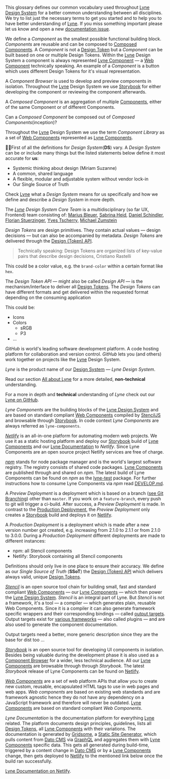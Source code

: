 <lyne-title level="1" text="Glossary" class="page-title"></lyne-title>

<lyne-title level="2" text="A-Z"></lyne-title>

This glossary defines our common vocabulary used throughout [Lyne Design System](#lyne) for a better common understanding between all disciplines. We try to list just the necessary terms to get you started and to help you to have better understanding of [Lyne](#lyne). If you miss something important please let us know and open a new [documentation issue](https://github.com/lyne-design-system/lyne/issues/new?template=00-documentation-issue.md).

<lyne-title level="3" text="Component"></lyne-title>

We define a *Component* as the smallest possible functional building block. *Components* are reusable and can be composed to [Composed Components](#composed-components). A *Component* is not a [Design Token](#design-token) but a *Component* can be built based on one or multiple Design Tokens. Within the [Lyne](#lyne) Design System a component is  always represented [Lyne Component](#lyne-component) — a [Web Component](#web-component) technically speaking. An example of a *Component* is a button which uses different Design Tokens for it's visual representation.

<lyne-title level="3" text="Component Browser"></lyne-title>

A *Component Browser* is used to develop and preview components in isolation. Throughout the [Lyne](#lyne) Design System we use [Storybook](#storybook) for either developing the component or reviewing the component afterwards.

<lyne-title level="3" text="Composed Component"></lyne-title>

A *Composed Component* is an aggregation of multiple [Components](#component), either of the same Component or of different Components.

<lyne-title level="3" text="To be defined"></lyne-title>

Can a *Composed Component* be composed out of *Composed Components*(inception)?

<lyne-title level="3" text="Component Library"></lyne-title>

Throughout the [Lyne](#lyne) Design System we use the term *Component Library* as a set of [Web Components](#web-components) represented as [Lyne Components](#lyne-components).

<lyne-title level="3" text="Design System"></lyne-title>


☝🏾First of all the definitions for *Design System*(**DS**) vary. A *Design System* can be or include many things but the listed statements below define it most accurate for **us**:

- Systemic thinking about design (Miriam Suzanne)
- A common, shared language
- A flexible, modular and adjustable system without vendor lock-in
- Our Single Source of Truth

Check [Lyne](#lyne) what a *Design System* means for us specifically and how we define and describe a *Design System* in more depth.

<lyne-title level="3" text="Design System Core Team"></lyne-title>

The *[Lyne](#lyne) Design System Core Team* is a multidisciplinary (so far UX, Frontend) team consisting of: [Marius Bleuer](https://github.com/mbleuer), [Sabrina Heid](https://github.com/sabrinaheid), [Daniel Schindler](https://github.com/DanTheMen), [Florian Stuerzinger](https://github.com/florianstuerzinger), [Yves Tscherry](https://github.com/feerglas), [Michael Zumstein](https://github.com/4aficiona2)

<lyne-title level="3" text="Design Token"></lyne-title>

*Design Tokens* are design primitives. They contain actual values — design decisions — but can also be accompanied by metadata. *Design Tokens* are delivered through the [Design (Token) API](#design-token-api).

> Technically speaking: Design Tokens are organized lists of key-value pairs that describe design decisions, Cristiano Rastelli

This could be a color value, e.g. the `brand-color` within a certain format like `hex`.

<lyne-title level="3" text="Design (Token) API"></lyne-title>

The *Design Token API* — might also be called *Design API* — is the mechanism/interface to deliver all [Design Tokens](#design-token). The *Design Tokens* can have different formats and get delivered within the requested format depending on the consuming application

This could be:
- Icons
- Colors
  - sRGB
  - P3
- ...

<lyne-title level="3" text="GitHub"></lyne-title>

*GitHub* is world's leading software development platform. A code hosting platform for collaboration and version control. *GitHub* lets you (and others) work together on projects like the [Lyne](#lyne) Design System.

<lyne-title level="3" text="Lyne"></lyne-title>

*Lyne* is the product name of our [Design System](#design-system) — *Lyne Design System*.

Read our section [All about Lyne](/about) for a more detailed, **non-technical** understanding.

For a more in depth and **technical** understanding of *Lyne* check out our [Lyne on GitHub](https://github.com/lyne-design-system/lyne).

<lyne-title level="3" text="Lyne Components"></lyne-title>

*Lyne Components* are the building blocks of the [Lyne Design System](#lyne) and are based on standard compliant [Web Components](#web-components) compiled by [StencilJS](#stenciljs) and browsable through [Storybook](#storybook). In code context *Lyne Components* are always referred as `lyne-components`.

<lyne-title level="3" text="Netlify"></lyne-title>

*[Netlify](https://www.netlify.com/)* is an all-in-one platform for automating modern web projects. We use it as a static hosting platform and deploy our [Storybook](#storybook) build of [Lyne Components](#lyne-components) and our [Lyne Documentation](#lyne-documentation) to *Netlify*. Since Lyne Components are an open source project Netlify services are free of charge.

<lyne-title level="3" text="npm"></lyne-title>

*[npm](https://www.npmjs.com/)* stands for node package manager and is the world's largest software registry. The registry consists of shared code packages. [Lyne Components](#lyne-components) are published through and shared on *npm*. The latest build of Lyne Components can be found on *npm* as the [lyne-test](https://www.npmjs.com/package/lyne-test) package. For further instructions how to consume Lyne Components via *npm* read [DEVELOP.md](./DEVELOP.md).

<lyne-title level="3" text="Preview Deployment"></lyne-title>

A *Preview Deployment* is a deployment which is based on a branch ([see Git Branching](https://git-scm.com/book/en/v2/Git-Branching-Branches-in-a-Nutshell)) other than `master`. If you work on a `feature-branch`, every push to git will trigger a ci-build. After success, a *Preview Deployment* is made. In contrast to the [Production Deployment](#production-deployment), the *Preview Deployment* only creates a [Storybook](#storybook) build and deploys it on [Netlify](#netlify).

<lyne-title level="3" text="Production Deployment"></lyne-title>

A *Production Deployment* is a deployment which is made after a new version number got created, e.g. increasing from 2.1.0 to 2.1.1 or from 2.1.0 to 3.0.0. During a *Production Deployment* different deployments are made to different instances:
- npm: all Stencil components
- Netlify: Storybook containing all Stencil components

<lyne-title level="3" text="Single Source of Truth"></lyne-title>

Definitions should only live in one place to ensure their accuracy. We define as our *Single Source of Truth* (**SSoT**) the [Design (Token) API](#design-token-api) which delivers always valid, unique [Design Tokens](#design-token).

<lyne-title level="3" text="StencilJS"></lyne-title>

*[Stencil](https://stenciljs.com/)* is an open source tool chain for building small, fast and standard compliant [Web Components](#web-components) — our [Lyne Components](#lyne-components) — which then power the [Lyne Design System](#lyne). *Stencil* is an integral part of Lyne. But *Stencil* is not a framework, it's a tool — a compiler — which generates plain, reusable Web Components. Since it is a compiler it can also generate framework specific wrappers and their corresponding bindings — called  [output targets](https://stenciljs.com/docs/output-targets). Output targets exist for [various frameworks](https://github.com/ionic-team/stencil-ds-plugins) — also called plugins — and are also used to generate the component documentation.

<lyne-title level="3" text="TODO"></lyne-title>

Output targets need a better, more generic description since they are the base for dist too ...

<lyne-title level="3" text="Storybook"></lyne-title>

*[Storybook](https://storybook.js.org)* is an open source tool for developing UI components in isolation. Besides being valuable during the development phase it is also used as a [Component Browser](#component-browser) for a wider, less technical audience. All our [Lyne Components](#lyne-components) are browsable through through *Storybook*. The latest *Storybook* release of Lyne Components can be found on [Netlify](https://lyne-components-storybook.netlify.com).

<lyne-title level="3" text="Web Components"></lyne-title>

*[Web Components](https://www.webcomponents.org/specs)* are a set of web platform APIs that allow you to create new custom, reusable, encapsulated HTML tags to use in web pages and web apps. *Web components* are based on existing web standards and are framework agnostic hence they do not have any dependency on a JavaScript framework and therefore will never be outdated. [Lyne Components](#lyne-components) are based on standard compliant *Web Components*.

<lyne-title level="2" text="TBD"></lyne-title>

<lyne-title level="3" text="Lyne Documentation"></lyne-title>

*Lyne Documentation* is the documentation platform for everything [Lyne](#lyne) related. The platform documents design principles, guidelines, lists all [Design Tokens](#design-token), all [Lyne Components](#lyne-components) with their variations.
The documentation is generated by [Gridsome](#gridsome), a [Static Site Generator](#static-site-generator), which pulls content from [Dato CMS](#dato-cms) via [GraphQL](#graphql) and aggregates them with [Lyne Components](#lyne-components) specific data. This gets all generated during build-time, triggered by a content change in [Dato CMS](#dato-cms) or by a [Lyne Components](#lyne-components) change, then gets deployed to [Netlify](#netlify) to the mentioned link below once the build ran successfully.

[Lyne Documentation on Netlify](https://lyne-documentation.netlify.app).

<lyne-title level="3" text="Documentation CMS"></lyne-title>


<lyne-title level="3" text="Dato CMS"></lyne-title>


<lyne-title level="3" text="Static Site Generator"></lyne-title>


<lyne-title level="3" text="Gridsome"></lyne-title>


<lyne-title level="3" text="GraphQL"></lyne-title>


<lyne-title level="3" text="Visual Regression Test"></lyne-title>


<lyne-title level="3" text="Chromatic"></lyne-title>


<lyne-title level="3" text="Pull Request"></lyne-title>


<lyne-title level="3" text="Storybook Story"></lyne-title>

